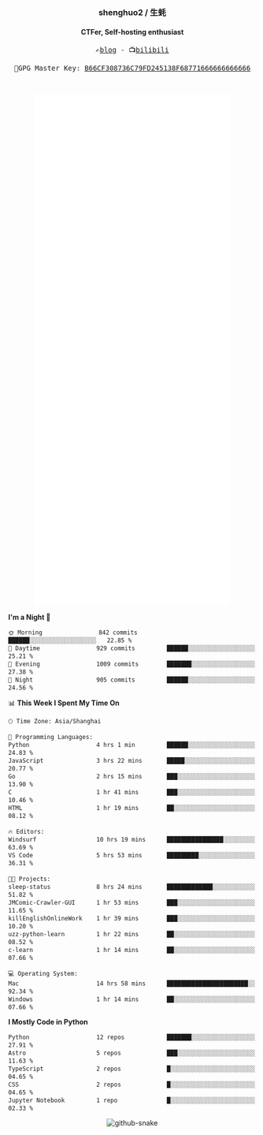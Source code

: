 <h3 align="center"> shenghuo2 / 生蚝 </h3>
<h4 align="center" >CTFer, Self-hosting enthusiast</h3>


<p align="center">
  <samp>
    ✍️<a href="https://blog.shenghuo2.top/">blog</a> -
    📺<a href="https://space.bilibili.com/85894935">bilibili</a>
  </samp>
</p>
<p align="center">
  <samp>
     🔐GPG Master Key: <a align="center" href="https://github.com/shenghuo2.gpg">B66CF308736C79FD245138F68771666666666666</a>
  </samp>
</p>
<br>
<p align="center">
  <a href="https://github.com/shenghuo2">
    <img width="400" align="top" src="https://github.com/shenghuo2/shenghuo2/blob/main/metrics.left.svg" />
  </a>
  <a href="https://github.com/shenghuo2">
    <img width="400" align="top" src="https://github.com/shenghuo2/shenghuo2/blob/main/metrics.right.svg" />
  </a>
</p>


<!--START_SECTION:waka-->
**I'm a Night 🦉** 

```text
🌞 Morning                842 commits         ██████░░░░░░░░░░░░░░░░░░░   22.85 % 
🌆 Daytime                929 commits         ██████░░░░░░░░░░░░░░░░░░░   25.21 % 
🌃 Evening                1009 commits        ███████░░░░░░░░░░░░░░░░░░   27.38 % 
🌙 Night                  905 commits         ██████░░░░░░░░░░░░░░░░░░░   24.56 % 
```


📊 **This Week I Spent My Time On** 

```text
🕑︎ Time Zone: Asia/Shanghai

💬 Programming Languages: 
Python                   4 hrs 1 min         ██████░░░░░░░░░░░░░░░░░░░   24.83 % 
JavaScript               3 hrs 22 mins       █████░░░░░░░░░░░░░░░░░░░░   20.77 % 
Go                       2 hrs 15 mins       ███░░░░░░░░░░░░░░░░░░░░░░   13.90 % 
C                        1 hr 41 mins        ███░░░░░░░░░░░░░░░░░░░░░░   10.46 % 
HTML                     1 hr 19 mins        ██░░░░░░░░░░░░░░░░░░░░░░░   08.12 % 

🔥 Editors: 
Windsurf                 10 hrs 19 mins      ████████████████░░░░░░░░░   63.69 % 
VS Code                  5 hrs 53 mins       █████████░░░░░░░░░░░░░░░░   36.31 % 

🐱‍💻 Projects: 
sleep-status             8 hrs 24 mins       █████████████░░░░░░░░░░░░   51.82 % 
JMComic-Crawler-GUI      1 hr 53 mins        ███░░░░░░░░░░░░░░░░░░░░░░   11.65 % 
killEnglishOnlineWork    1 hr 39 mins        ███░░░░░░░░░░░░░░░░░░░░░░   10.20 % 
uzz-python-learn         1 hr 22 mins        ██░░░░░░░░░░░░░░░░░░░░░░░   08.52 % 
c-learn                  1 hr 14 mins        ██░░░░░░░░░░░░░░░░░░░░░░░   07.66 % 

💻 Operating System: 
Mac                      14 hrs 58 mins      ███████████████████████░░   92.34 % 
Windows                  1 hr 14 mins        ██░░░░░░░░░░░░░░░░░░░░░░░   07.66 % 
```

**I Mostly Code in Python** 

```text
Python                   12 repos            ███████░░░░░░░░░░░░░░░░░░   27.91 % 
Astro                    5 repos             ███░░░░░░░░░░░░░░░░░░░░░░   11.63 % 
TypeScript               2 repos             █░░░░░░░░░░░░░░░░░░░░░░░░   04.65 % 
CSS                      2 repos             █░░░░░░░░░░░░░░░░░░░░░░░░   04.65 % 
Jupyter Notebook         1 repo              █░░░░░░░░░░░░░░░░░░░░░░░░   02.33 % 
```




<!--END_SECTION:waka-->


<div align="center">
  <picture>
    <source media="(prefers-color-scheme: dark)" srcset="https://gist.githubusercontent.com/shenghuo2/bfce20b14ab0484cef03bae6e60e0b3a/raw/github-snake-dark.svg" />
    <source media="(prefers-color-scheme: light)" srcset="https://gist.githubusercontent.com/shenghuo2/bfce20b14ab0484cef03bae6e60e0b3a/raw/github-snake.svg" />
    <img alt="github-snake" src="https://gist.githubusercontent.com/shenghuo2/bfce20b14ab0484cef03bae6e60e0b3a/raw/github-snake.svg" />
  </picture>
</div>

<!--
**shenghuo2/shenghuo2** is a ✨ _special_ ✨ repository because its `README.md` (this file) appears on your GitHub profile.

Here are some ideas to get you started:

- 🔭 I’m currently working on ...
- 🌱 I’m currently learning ...
- 👯 I’m looking to collaborate on ...
- 🤔 I’m looking for help with ...
- 💬 Ask me about ...
- 📫 How to reach me: ...
- 😄 Pronouns: ...
- ⚡ Fun fact: ...
-->
